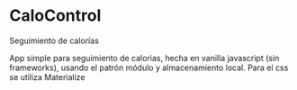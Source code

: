 # CaloControl
Seguimiento de calorías

App simple para seguimiento de calorias, hecha en vanilla javascript (sin frameworks), usando el patrón módulo y almacenamiento local. Para el css se utiliza Materialize
